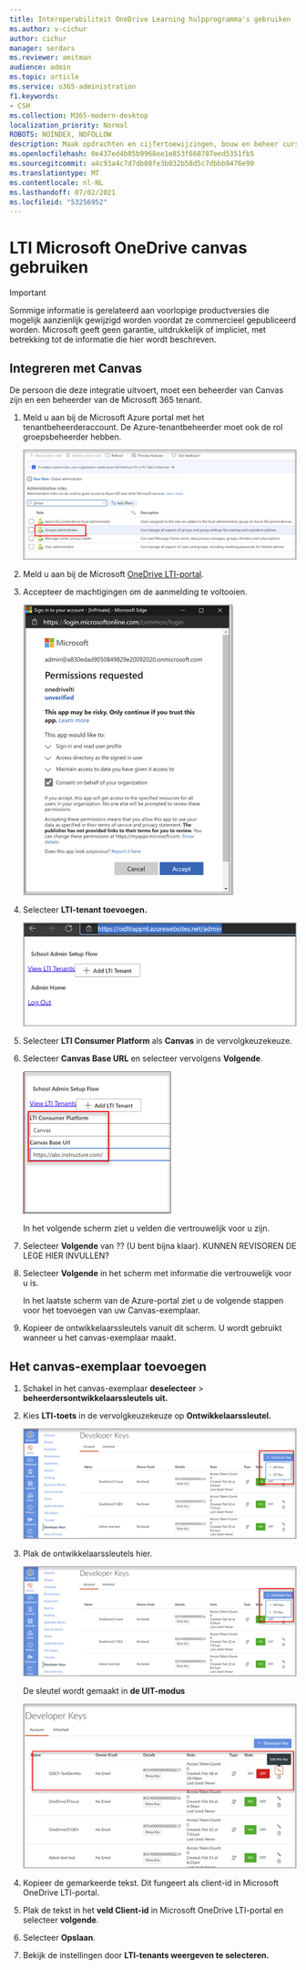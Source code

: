 ```yaml
---
title: Interoperabiliteit OneDrive Learning hulpprogramma's gebruiken
ms.author: v-cichur
author: cichur
manager: serdars
ms.reviewer: amitman
audience: admin
ms.topic: article
ms.service: o365-administration
f1.keywords:
- CSH
ms.collection: M365-modern-desktop
localization_priority: Normal
ROBOTS: NOINDEX, NOFOLLOW
description: Maak opdrachten en cijfertoewijzingen, bouw en beheer cursusinhoud en werk in realtime samen aan bestanden met de nieuwe OneDrive Learning Tools Interoperability App.
ms.openlocfilehash: 0e437ed4b05b9968ee1e853f668787eed5351fb5
ms.sourcegitcommit: a4c93a4c7d7db08fe3b032b58d5c7dbbb9476e90
ms.translationtype: MT
ms.contentlocale: nl-NL
ms.lasthandoff: 07/02/2021
ms.locfileid: "53256952"
---
```

# <a name="use-microsoft-onedrive-lti-with-canvas"></a>LTI Microsoft OneDrive canvas gebruiken

> [!IMPORTANT]
> Sommige informatie is gerelateerd aan voorlopige productversies die mogelijk aanzienlijk gewijzigd worden voordat ze commercieel gepubliceerd worden. Microsoft geeft geen garantie, uitdrukkelijk of impliciet, met betrekking tot de informatie die hier wordt beschreven.

## <a name="integrate-with-canvas"></a>Integreren met Canvas

De persoon die deze integratie uitvoert, moet een beheerder van Canvas zijn en een beheerder van de Microsoft 365 tenant.

1. Meld u aan bij de Microsoft Azure portal met het tenantbeheerderaccount. De Azure-tenantbeheerder moet ook de rol groepsbeheerder hebben.

    ![groepsbeheerder gemarkeerd](../media/lti-media/lti-group-admin.png)

2. Meld u aan bij de Microsoft [OneDrive LTI-portal](https://odltiappnl.azurewebsites.net/admin).

3. Accepteer de machtigingen om de aanmelding te voltooien.

    ![machtigingen accepteren](../media/lti-media/lti-permissions.png)

4. Selecteer **LTI-tenant toevoegen.**

     ![LTI-tenant toevoegen](../media/lti-media/lti-add-tenant.png)

5. Selecteer **LTI Consumer Platform** als **Canvas** in de vervolgkeuzekeuze.

6. Selecteer **Canvas Base URL** en selecteer vervolgens **Volgende**.

    ![canvas selecteren en basis-URL toevoegen](../media/lti-media/lti-canvas-base-url.png)

   In het volgende scherm ziet u velden die vertrouwelijk voor u zijn.

7. Selecteer **Volgende** van ?? (U bent bijna klaar). KUNNEN REVISOREN DE LEGE HIER INVULLEN?

8. Selecteer **Volgende** in het scherm met informatie die vertrouwelijk voor u is.

   In het laatste scherm van de Azure-portal ziet u de volgende stappen voor het toevoegen van uw Canvas-exemplaar.

9. Kopieer de ontwikkelaarssleutels vanuit dit scherm. U wordt gebruikt wanneer u het canvas-exemplaar maakt.

## <a name="add-the-canvas-instance"></a>Het canvas-exemplaar toevoegen

1. Schakel in het canvas-exemplaar **deselecteer**  >  **beheerdersontwikkelaarssleutels uit.**

2. Kies **LTI-toets** in de vervolgkeuzekeuze op **Ontwikkelaarssleutel.**

   ![De LTI-ontwikkelaarssleutels ophalen](../media/lti-media/lti-developer-keys.png)

3. Plak de ontwikkelaarssleutels hier.

     ![De ontwikkelaarssleutels plakken](../media/lti-media/lti-developer-keys.png)

   De sleutel wordt gemaakt in **de UIT-modus**

   ![De gemaakte ontwikkelaarssleutels in de uit-modus](../media/lti-media/lti-copy-developer-keys.png)

4. Kopieer de gemarkeerde tekst.
    Dit fungeert als client-id in Microsoft OneDrive LTI-portal.

5. Plak de tekst in het **veld Client-id** in Microsoft OneDrive LTI-portal en selecteer **volgende**.

6. Selecteer **Opslaan**.

7. Bekijk de instellingen door **LTI-tenants weergeven te selecteren.**
